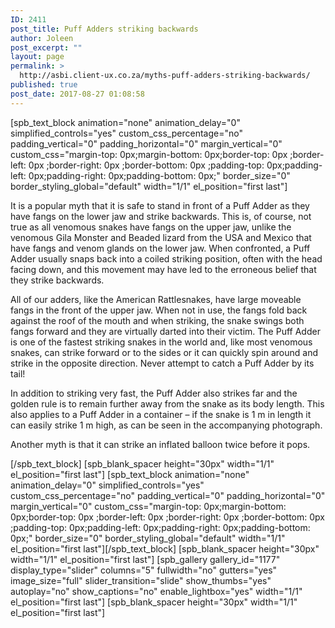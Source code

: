 ```yaml
---
ID: 2411
post_title: Puff Adders striking backwards
author: Joleen
post_excerpt: ""
layout: page
permalink: >
  http://asbi.client-ux.co.za/myths-puff-adders-striking-backwards/
published: true
post_date: 2017-08-27 01:08:58
---
```

[spb_text_block animation="none" animation_delay="0" simplified_controls="yes" custom_css_percentage="no" padding_vertical="0" padding_horizontal="0" margin_vertical="0" custom_css="margin-top: 0px;margin-bottom: 0px;border-top: 0px ;border-left: 0px ;border-right: 0px ;border-bottom: 0px ;padding-top: 0px;padding-left: 0px;padding-right: 0px;padding-bottom: 0px;" border_size="0" border_styling_global="default" width="1/1" el_position="first last"]

It is a popular myth that it is safe to stand in front of a Puff Adder as they have fangs on the lower jaw and strike backwards. This is, of course, not true as all venomous snakes have fangs on the upper jaw, unlike the venomous Gila Monster and Beaded lizard from the USA and Mexico that have fangs and venom glands on the lower jaw. When confronted, a Puff Adder usually snaps back into a coiled striking position, often with the head facing down, and this movement may have led to the erroneous belief that they strike backwards.

All of our adders, like the American Rattlesnakes, have large moveable fangs in the front of the upper jaw. When not in use, the fangs fold back against the roof of the mouth and when striking, the snake swings both fangs forward and they are virtually darted into their victim. The Puff Adder is one of the fastest striking snakes in the world and, like most venomous snakes, can strike forward or to the sides or it can quickly spin around and strike in the opposite direction. Never attempt to catch a Puff Adder by its tail!

In addition to striking very fast, the Puff Adder also strikes far and the golden rule is to remain further away from the snake as its body length. This also applies to a Puff Adder in a container – if the snake is 1 m in length it can easily strike 1 m high, as can be seen in the accompanying photograph.

Another myth is that it can strike an inflated balloon twice before it pops.

[/spb_text_block] [spb_blank_spacer height="30px" width="1/1" el_position="first last"] [spb_text_block animation="none" animation_delay="0" simplified_controls="yes" custom_css_percentage="no" padding_vertical="0" padding_horizontal="0" margin_vertical="0" custom_css="margin-top: 0px;margin-bottom: 0px;border-top: 0px ;border-left: 0px ;border-right: 0px ;border-bottom: 0px ;padding-top: 0px;padding-left: 0px;padding-right: 0px;padding-bottom: 0px;" border_size="0" border_styling_global="default" width="1/1" el_position="first last"][/spb_text_block] [spb_blank_spacer height="30px" width="1/1" el_position="first last"] [spb_gallery gallery_id="1177" display_type="slider" columns="5" fullwidth="no" gutters="yes" image_size="full" slider_transition="slide" show_thumbs="yes" autoplay="no" show_captions="no" enable_lightbox="yes" width="1/1" el_position="first last"] [spb_blank_spacer height="30px" width="1/1" el_position="first last"]